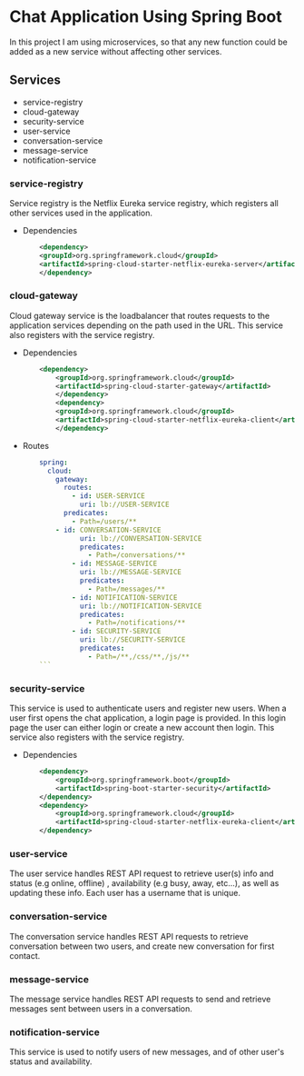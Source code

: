 # Chat Application Using Spring Boot
In this project I am using microservices, so that any new function could be added as a new service without affecting other services.

## Services
  * service-registry
  * cloud-gateway
  * security-service
  * user-service
  * conversation-service
  * message-service
  * notification-service
  
### service-registry
  Service registry is the Netflix Eureka service registry, which registers all other services used in the application.

 * Dependencies
	```xml
	    <dependency>
		<groupId>org.springframework.cloud</groupId>
		<artifactId>spring-cloud-starter-netflix-eureka-server</artifactId>
	    </dependency>
	```

### cloud-gateway
  Cloud gateway service is the loadbalancer that routes requests to the application services depending on the path used in the URL. This service also registers with the service registry.

  * Dependencies
	```xml
		<dependency>
			<groupId>org.springframework.cloud</groupId>
			<artifactId>spring-cloud-starter-gateway</artifactId>
	    	</dependency>
	    	<dependency>
			<groupId>org.springframework.cloud</groupId>
			<artifactId>spring-cloud-starter-netflix-eureka-client</artifactId>
	    	</dependency>
	```

  * Routes
  	```yaml
		spring:
		  cloud:
		    gateway:
		      routes:
		        - id: USER-SERVICE
		          uri: lb://USER-SERVICE
			  predicates:
			    - Path=/users/**
			- id: CONVERSATION-SERVICE
		      	  uri: lb://CONVERSATION-SERVICE
		      	  predicates:
		            - Path=/conversations/**
		    	- id: MESSAGE-SERVICE
		      	  uri: lb://MESSAGE-SERVICE
		      	  predicates:
		            - Path=/messages/**
		    	- id: NOTIFICATION-SERVICE
		      	  uri: lb://NOTIFICATION-SERVICE
		      	  predicates:
		            - Path=/notifications/**
		    	- id: SECURITY-SERVICE
		      	  uri: lb://SECURITY-SERVICE
		      	  predicates:
		            - Path=/**,/css/**,/js/**
        ```

### security-service
  This service is used to authenticate users and register new users. When a user first opens the chat application, a login page is provided. In this login page the user can either login or create a new account then login. This service also registers with the service registry.
  
  * Dependencies
	```xml
		<dependency>
			<groupId>org.springframework.boot</groupId>
			<artifactId>spring-boot-starter-security</artifactId>
		</dependency>
		<dependency>
			<groupId>org.springframework.cloud</groupId>
			<artifactId>spring-cloud-starter-netflix-eureka-client</artifactId>
		</dependency>
	```
	
### user-service
  The user service handles REST API request to retrieve user(s) info and status (e.g online, offline) , availability (e.g busy, away, etc...), as well as updating these info. Each user has a username that is unique.

### conversation-service
  The conversation service handles REST API requests to retrieve conversation between two users, and create new conversation for first contact.
  
### message-service
  The message service handles REST API requests to send and retrieve messages sent between users in a conversation.
  
### notification-service
  This service is used to notify users of new messages, and of other user's status and availability.

	
